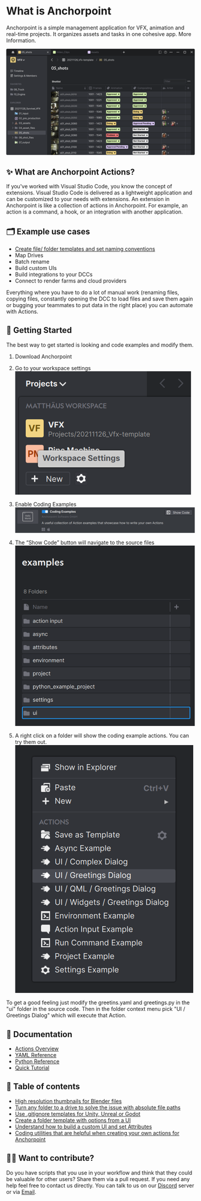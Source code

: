 # What is Anchorpoint
Anchorpoint is a simple management application for VFX, animation and real-time projects. It organizes assets and tasks in one cohesive app. More Information.

![Anchorpoint](https://raw.githubusercontent.com/Anchorpoint-Software/ap-actions-data/main/png/Mock_VFX.png)

## ✨ What are Anchorpoint Actions?
If you've worked with Visual Studio Code, you know the concept of extensions. Visual Studio Code is delivered as a lightweight application and can be customized to your needs with extensions.
An extension in Anchorpoint is like a collection of actions in Anchorpoint. For example, an action is a command, a hook, or an integration with another application.

## 🗂️ Example use cases

- [Create file/ folder templates and set naming conventions](https://www.anchorpoint.app/blog/automate-folder-structures-and-naming-conventions-without-writing-code)
- Map Drives
- Batch rename
- Build custom UIs
- Build integrations to your DCCs
- Connect to render farms and cloud providers

Everything where you have to do a lot of manual work (renaming files, copying files, constantly opening the DCC to load files and save them again or bugging your teammates to put data in the right place) you can automate with Actions.


## 🚀 Getting Started 
The best way to get started is looking and code examples and modify them.

1. Download Anchorpoint
2. Go to your workspace settings
![Workspace settings](https://raw.githubusercontent.com/Anchorpoint-Software/ap-actions-data/main/png/gettingStartedstep_1.png)

3. Enable Coding Examples
![Coding examples](https://raw.githubusercontent.com/Anchorpoint-Software/ap-actions-data/main/png/gettingStartedstep_2.png)

4. The “Show Code” button will navigate to the source files
![Source files](https://raw.githubusercontent.com/Anchorpoint-Software/ap-actions-data/main/png/gettingStartedstep_3.png)

5. A right click on a folder will show the coding example actions. You can try them out.
![Execute Action](https://raw.githubusercontent.com/Anchorpoint-Software/ap-actions-data/main/png/gettingStartedstep_4.png)

To get a good feeling just modify the greetins.yaml and greetings.py in the "ui" folder in the source code. Then in the folder context menu pick "UI / Greetings Dialog" which will execute that Action.

## 📖 Documentation
- [Actions Overview](https://docs.anchorpoint.app/docs/5-Actions/1-Intro)
- [YAML Reference](https://docs.anchorpoint.app/docs/5-Actions/4-YAML)
- [Python Reference](https://docs.anchorpoint.app/docs/5-Actions/5-Python)
- [Quick Tutorial](https://docs.anchorpoint.app/docs/5-Actions/Tutorials/1-Image-Conversion)

## 📜 Table of contents
- [High resolution thumbnails for Blender files](blender)
- [Turn any folder to a drive to solve the issue with absolute file paths](drives)
- [Use .gitignore templates for Unity, Unreal or Godot](git/ignore%20files)
- [Create a folder template with options from a UI](template)
- [Understand how to build a custom UI and set Attributes](examples)
- [Coding utilities that are helpful when creating your own actions for Anchorpoint](coding)


## 👷‍♂️ Want to contribute?
Do you have scripts that you use in your workflow and think that they could be valuable for other users? Share them via a pull request. If you need any help feel free to contact us directly.
You can talk to us on our [Discord](https://discord.com/invite/ZPyPzvx) server or via [Email](mailto:support@anchorpoint.app).
